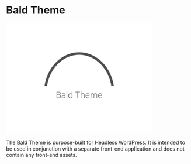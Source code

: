 # Bald Theme

<img src="https://raw.githubusercontent.com/MattOndo/bald-theme/main/screenshot.png" width="400px" alt="Bald Theme">

The Bald Theme is purpose-built for Headless WordPress. It is intended to be used in conjunction with a separate front-end application and does not contain any front-end assets.
